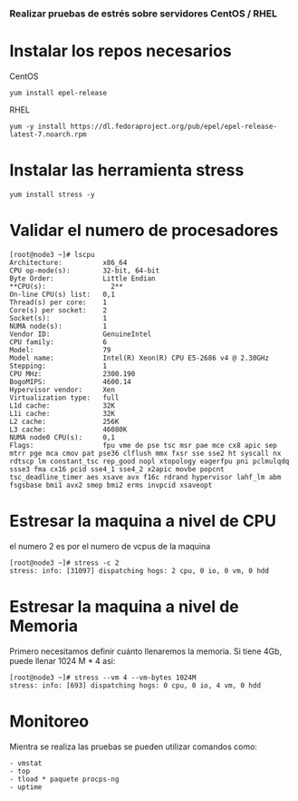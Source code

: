 ### Realizar pruebas de estrés sobre servidores CentOS / RHEL

# Instalar los repos necesarios

CentOS
```
yum install epel-release
```
RHEL
```
yum -y install https://dl.fedoraproject.org/pub/epel/epel-release-latest-7.noarch.rpm
```

# Instalar las herramienta stress
```
yum install stress -y
```

# Validar el numero de procesadores 
```
[root@node3 ~]# lscpu
Architecture:          x86_64
CPU op-mode(s):        32-bit, 64-bit
Byte Order:            Little Endian
**CPU(s):                2**
On-line CPU(s) list:   0,1
Thread(s) per core:    1
Core(s) per socket:    2
Socket(s):             1
NUMA node(s):          1
Vendor ID:             GenuineIntel
CPU family:            6
Model:                 79
Model name:            Intel(R) Xeon(R) CPU E5-2686 v4 @ 2.30GHz
Stepping:              1
CPU MHz:               2300.190
BogoMIPS:              4600.14
Hypervisor vendor:     Xen
Virtualization type:   full
L1d cache:             32K
L1i cache:             32K
L2 cache:              256K
L3 cache:              46080K
NUMA node0 CPU(s):     0,1
Flags:                 fpu vme de pse tsc msr pae mce cx8 apic sep mtrr pge mca cmov pat pse36 clflush mmx fxsr sse sse2 ht syscall nx rdtscp lm constant_tsc rep_good nopl xtopology eagerfpu pni pclmulqdq ssse3 fma cx16 pcid sse4_1 sse4_2 x2apic movbe popcnt tsc_deadline_timer aes xsave avx f16c rdrand hypervisor lahf_lm abm fsgsbase bmi1 avx2 smep bmi2 erms invpcid xsaveopt
```

# Estresar la maquina a nivel de CPU
el numero 2 es por el numero de vcpus de la maquina

```
[root@node3 ~]# stress -c 2
stress: info: [31097] dispatching hogs: 2 cpu, 0 io, 0 vm, 0 hdd
```

# Estresar la maquina a nivel de Memoria
Primero necesitamos definir cuánto llenaremos la memoria. Si tiene 4Gb, puede llenar 1024 M * 4 asi:
```
[root@node3 ~]# stress --vm 4 --vm-bytes 1024M
stress: info: [693] dispatching hogs: 0 cpu, 0 io, 4 vm, 0 hdd
```


# Monitoreo
Mientra se realiza las pruebas se pueden utilizar comandos como:
```
- vmstat
- top
- tload * paquete procps-ng
- uptime
```
